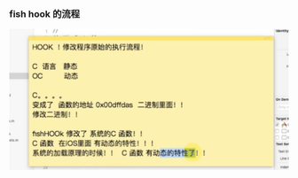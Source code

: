 



### fish hook 的流程




![fish hook](https://github.com/coyingcat/AspectsMaintain/blob/master/imgs/0.png?raw=true)
